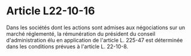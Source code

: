 # Article L22-10-16

Dans les sociétés dont les actions sont admises aux négociations sur un marché réglementé, la rémunération du président du conseil d'administration élu en application de l'article L. 225-47 est déterminée dans les conditions prévues à l'article L. 22-10-8.
